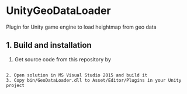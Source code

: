 # UnityGeoDataLoader

Plugin for Unity game engine to load heightmap from geo data 

## 1. Build and installation

1. Get source code from this repository by

``` git clone https://github.com/maisvendoo/UnityGeoDataLoader.git

2. Open solution in MS Visual Studio 2015 and build it
3. Copy bin/GeoDataLoader.dll to Asset/Editor/Plugins in your Unity project

